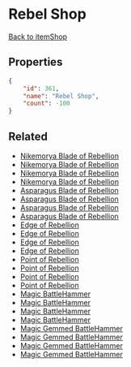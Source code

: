 # Rebel Shop

<no description available>

[Back to itemShop](../item-shops.md)

## Properties

```json
{
    "id": 361,
    "name": "Rebel Shop",
    "count": -100
}
```

## Related

- [Nikemorya Blade of Rebellion](../items/10264-nikemorya-blade-of-rebellion.md)
- [Nikemorya Blade of Rebellion](../items/10265-nikemorya-blade-of-rebellion.md)
- [Nikemorya Blade of Rebellion](../items/10266-nikemorya-blade-of-rebellion.md)
- [Nikemorya Blade of Rebellion](../items/10267-nikemorya-blade-of-rebellion.md)
- [Asparagus Blade of Rebellion](../items/10268-asparagus-blade-of-rebellion.md)
- [Asparagus Blade of Rebellion](../items/10269-asparagus-blade-of-rebellion.md)
- [Asparagus Blade of Rebellion](../items/10270-asparagus-blade-of-rebellion.md)
- [Asparagus Blade of Rebellion](../items/10271-asparagus-blade-of-rebellion.md)
- [Edge of Rebellion](../items/10272-edge-of-rebellion.md)
- [Edge of Rebellion](../items/10273-edge-of-rebellion.md)
- [Edge of Rebellion](../items/10274-edge-of-rebellion.md)
- [Edge of Rebellion](../items/10275-edge-of-rebellion.md)
- [Point of Rebellion](../items/10276-point-of-rebellion.md)
- [Point of Rebellion](../items/10277-point-of-rebellion.md)
- [Point of Rebellion](../items/10278-point-of-rebellion.md)
- [Point of Rebellion](../items/10279-point-of-rebellion.md)
- [Magic BattleHammer](../items/10280-magic-battlehammer.md)
- [Magic BattleHammer](../items/10281-magic-battlehammer.md)
- [Magic BattleHammer](../items/10282-magic-battlehammer.md)
- [Magic BattleHammer](../items/10283-magic-battlehammer.md)
- [Magic Gemmed BattleHammer](../items/10284-magic-gemmed-battlehammer.md)
- [Magic Gemmed BattleHammer](../items/10285-magic-gemmed-battlehammer.md)
- [Magic Gemmed BattleHammer](../items/10286-magic-gemmed-battlehammer.md)
- [Magic Gemmed BattleHammer](../items/10287-magic-gemmed-battlehammer.md)

